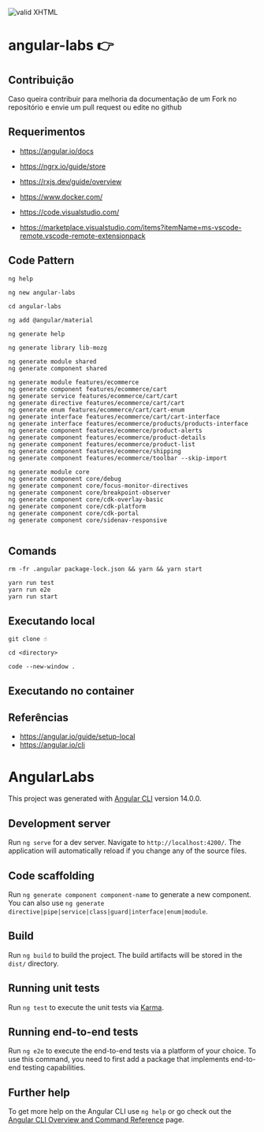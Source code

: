 [checkmark]: https://raw.githubusercontent.com/mozgbrasil/mozgbrasil.github.io/master/assets/images/logos/logo_32_32.png "MOZG"

![valid XHTML][checkmark]

# angular-labs 👉️

## Contribuição

Caso queira contribuir para melhoria da documentação de um Fork no repositório e envie um pull request ou edite no github

## Requerimentos

- https://angular.io/docs
- https://ngrx.io/guide/store
- https://rxjs.dev/guide/overview

- https://www.docker.com/
- https://code.visualstudio.com/
- https://marketplace.visualstudio.com/items?itemName=ms-vscode-remote.vscode-remote-extensionpack

## Code Pattern

```console
ng help

ng new angular-labs

cd angular-labs

ng add @angular/material

ng generate help

ng generate library lib-mozg

ng generate module shared
ng generate component shared

ng generate module features/ecommerce
ng generate component features/ecommerce/cart
ng generate service features/ecommerce/cart/cart
ng generate directive features/ecommerce/cart/cart
ng generate enum features/ecommerce/cart/cart-enum
ng generate interface features/ecommerce/cart/cart-interface
ng generate interface features/ecommerce/products/products-interface
ng generate component features/ecommerce/product-alerts
ng generate component features/ecommerce/product-details
ng generate component features/ecommerce/product-list
ng generate component features/ecommerce/shipping
ng generate component features/ecommerce/toolbar --skip-import

ng generate module core
ng generate component core/debug
ng generate component core/focus-monitor-directives
ng generate component core/breakpoint-observer
ng generate component core/cdk-overlay-basic
ng generate component core/cdk-platform
ng generate component core/cdk-portal
ng generate component core/sidenav-responsive


```

## Comands

```console
rm -fr .angular package-lock.json && yarn && yarn start

yarn run test
yarn run e2e
yarn run start
```

## Executando local

```
git clone ☝️

cd <directory>

code --new-window .
```

## Executando no container

## Referências

- https://angular.io/guide/setup-local
- https://angular.io/cli

# AngularLabs

This project was generated with [Angular CLI](https://github.com/angular/angular-cli) version 14.0.0.

## Development server

Run `ng serve` for a dev server. Navigate to `http://localhost:4200/`. The application will automatically reload if you change any of the source files.

## Code scaffolding

Run `ng generate component component-name` to generate a new component. You can also use `ng generate directive|pipe|service|class|guard|interface|enum|module`.

## Build

Run `ng build` to build the project. The build artifacts will be stored in the `dist/` directory.

## Running unit tests

Run `ng test` to execute the unit tests via [Karma](https://karma-runner.github.io).

## Running end-to-end tests

Run `ng e2e` to execute the end-to-end tests via a platform of your choice. To use this command, you need to first add a package that implements end-to-end testing capabilities.

## Further help

To get more help on the Angular CLI use `ng help` or go check out the [Angular CLI Overview and Command Reference](https://angular.io/cli) page.
